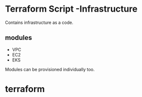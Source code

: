 # Terraform Script -Infrastructure
Contains infrastructure as a code.
## modules
- VPC
- EC2
- EKS

Modules can be provisioned individually too.
# terraform
